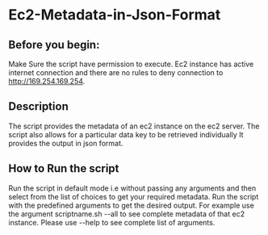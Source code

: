 # Ec2-Metadata-in-Json-Format

## Before you begin:
Make Sure the script have permission to execute.
Ec2 instance has active internet connection and there are no rules to deny connection to http://169.254.169.254.

## Description
The script provides the metadata of an ec2 instance on the ec2 server. The script also allows for a particular data key to be retrieved individually 
It provides the output in json format.

## How to Run the script
Run the script in default mode i.e without passing any arguments and then select from the list of choices to get your required metadata.
Run the script with the predefined arguments to get the desired output. For example use the argument scriptname.sh --all to see complete metadata of that ec2 instance.
Please use --help to see complete list of arguments. 
